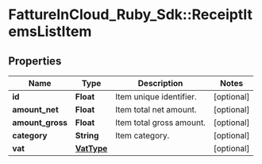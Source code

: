 # FattureInCloud_Ruby_Sdk::ReceiptItemsListItem

## Properties

| Name | Type | Description | Notes |
| ---- | ---- | ----------- | ----- |
| **id** | **Float** | Item unique identifier. | [optional] |
| **amount_net** | **Float** | Item total net amount. | [optional] |
| **amount_gross** | **Float** | Item total gross amount. | [optional] |
| **category** | **String** | Item category. | [optional] |
| **vat** | [**VatType**](VatType.md) |  | [optional] |

